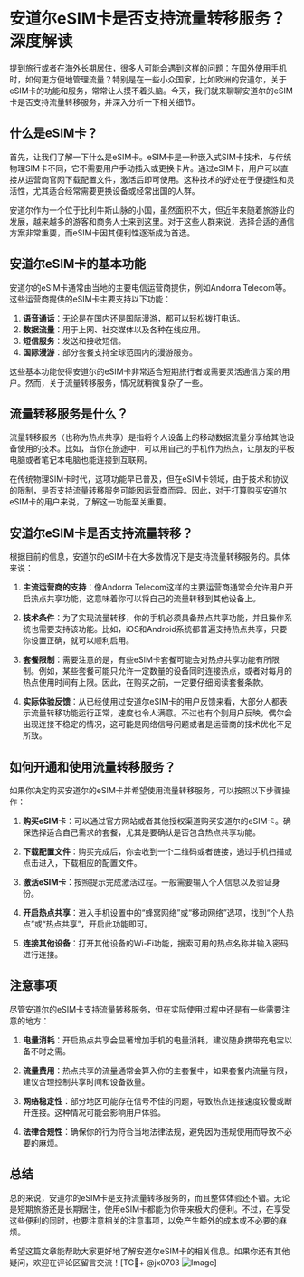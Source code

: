 # 安道尔eSIM卡是否支持流量转移服务？深度解读

提到旅行或者在海外长期居住，很多人可能会遇到这样的问题：在国外使用手机时，如何更方便地管理流量？特别是在一些小众国家，比如欧洲的安道尔，关于eSIM卡的功能和服务，常常让人摸不着头脑。今天，我们就来聊聊安道尔的eSIM卡是否支持流量转移服务，并深入分析一下相关细节。

## 什么是eSIM卡？

首先，让我们了解一下什么是eSIM卡。eSIM卡是一种嵌入式SIM卡技术，与传统物理SIM卡不同，它不需要用户手动插入或更换卡片。通过eSIM卡，用户可以直接从运营商官网下载配置文件，激活后即可使用。这种技术的好处在于便捷性和灵活性，尤其适合经常需要更换设备或经常出国的人群。

安道尔作为一个位于比利牛斯山脉的小国，虽然面积不大，但近年来随着旅游业的发展，越来越多的游客和商务人士来到这里。对于这些人群来说，选择合适的通信方案非常重要，而eSIM卡因其便利性逐渐成为首选。

## 安道尔eSIM卡的基本功能

安道尔的eSIM卡通常由当地的主要电信运营商提供，例如Andorra Telecom等。这些运营商提供的eSIM卡主要支持以下功能：

1. **语音通话**：无论是在国内还是国际漫游，都可以轻松拨打电话。
2. **数据流量**：用于上网、社交媒体以及各种在线应用。
3. **短信服务**：发送和接收短信。
4. **国际漫游**：部分套餐支持全球范围内的漫游服务。

这些基本功能使得安道尔的eSIM卡非常适合短期旅行者或需要灵活通信方案的用户。然而，关于流量转移服务，情况就稍微复杂了一些。

## 流量转移服务是什么？

流量转移服务（也称为热点共享）是指将个人设备上的移动数据流量分享给其他设备使用的技术。比如，当你在旅途中，可以用自己的手机作为热点，让朋友的平板电脑或者笔记本电脑也能连接到互联网。

在传统物理SIM卡时代，这项功能早已普及，但在eSIM卡领域，由于技术和协议的限制，是否支持流量转移服务可能因运营商而异。因此，对于打算购买安道尔eSIM卡的用户来说，了解这一功能至关重要。

## 安道尔eSIM卡是否支持流量转移？

根据目前的信息，安道尔的eSIM卡在大多数情况下是支持流量转移服务的。具体来说：

1. **主流运营商的支持**：像Andorra Telecom这样的主要运营商通常会允许用户开启热点共享功能，这意味着你可以将自己的流量转移到其他设备上。
   
2. **技术条件**：为了实现流量转移，你的手机必须具备热点共享功能，并且操作系统也需要支持该功能。比如，iOS和Android系统都普遍支持热点共享，只要你设置正确，就可以顺利启用。

3. **套餐限制**：需要注意的是，有些eSIM卡套餐可能会对热点共享功能有所限制。例如，某些套餐可能只允许一定数量的设备同时连接热点，或者对每月的热点使用时间有上限。因此，在购买之前，一定要仔细阅读套餐条款。

4. **实际体验反馈**：从已经使用过安道尔eSIM卡的用户反馈来看，大部分人都表示流量转移功能运行正常，速度也令人满意。不过也有个别用户反映，偶尔会出现连接不稳定的情况，这可能是网络信号问题或者是运营商的技术优化不足所致。

## 如何开通和使用流量转移服务？

如果你决定购买安道尔的eSIM卡并希望使用流量转移服务，可以按照以下步骤操作：

1. **购买eSIM卡**：可以通过官方网站或者其他授权渠道购买安道尔的eSIM卡。确保选择适合自己需求的套餐，尤其是要确认是否包含热点共享功能。

2. **下载配置文件**：购买完成后，你会收到一个二维码或者链接，通过手机扫描或点击进入，下载相应的配置文件。

3. **激活eSIM卡**：按照提示完成激活过程。一般需要输入个人信息以及验证身份。

4. **开启热点共享**：进入手机设置中的“蜂窝网络”或“移动网络”选项，找到“个人热点”或“热点共享”，开启此功能即可。

5. **连接其他设备**：打开其他设备的Wi-Fi功能，搜索可用的热点名称并输入密码进行连接。

## 注意事项

尽管安道尔的eSIM卡支持流量转移服务，但在实际使用过程中还是有一些需要注意的地方：

1. **电量消耗**：开启热点共享会显著增加手机的电量消耗，建议随身携带充电宝以备不时之需。

2. **流量费用**：热点共享的流量通常会算入你的主套餐中，如果套餐内流量有限，建议合理控制共享时间和设备数量。

3. **网络稳定性**：部分地区可能存在信号不佳的问题，导致热点连接速度较慢或断开连接。这种情况可能会影响用户体验。

4. **法律合规性**：确保你的行为符合当地法律法规，避免因为违规使用而导致不必要的麻烦。

## 总结

总的来说，安道尔的eSIM卡是支持流量转移服务的，而且整体体验还不错。无论是短期旅游还是长期居住，使用eSIM卡都能为你带来极大的便利。不过，在享受这些便利的同时，也要注意相关的注意事项，以免产生额外的成本或不必要的麻烦。

希望这篇文章能帮助大家更好地了解安道尔eSIM卡的相关信息。如果你还有其他疑问，欢迎在评论区留言交流！[TG💪+ @jx0703 ![Image](https://github.com/user-attachments/assets/dbca1d08-cadb-493c-b0ec-ad6f7a83f270)]
